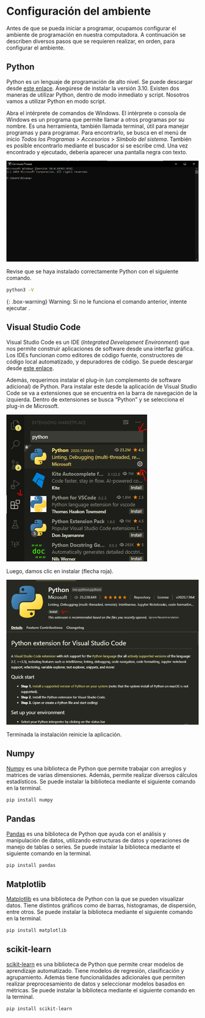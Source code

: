 # Configuración del ambiente

Antes de que se pueda iniciar a programar, ocupamos configurar el ambiente de programación en nuestra computadora. A continuación se describen diversos pasos que se requieren realizar, en orden, para configurar el ambiente.

## Python

Python es un lenguaje de programación de alto nivel. Se puede descargar desde [este enlace](https://www.python.org/). Asegúrese de instalar la versión 3.10. Existen dos maneras de utilizar Python, dentro de modo inmediato y script. Nosotros vamos a utilizar Python en modo script.

Abra el intérprete de comandos de Windows. El intérprete o consola de Windows es un programa que permite llamar a otros programas por su nombre. Es una herramienta, también llamada terminal, útil para manejar programas y para programar. Para encontrarlo, se busca en el menú de inicio *Todos los Programas* > *Accesorios* >
*Símbolo del sistema*. También es posible encontrarlo mediante el buscador si se escribe cmd. Una vez encontrado y ejecutado, debería aparecer una pantalla negra con texto.

![Mercado Python](imgs/WindowsTerminal.PNG)

Revise que se haya instalado correctamente Python con el siguiente comando.

```bash
python3 -V
```

{: .box-warning} Warning: Si no le funciona el comando anterior, intente ejecutar .

## Visual Studio Code

Visual Studio Code es un IDE (*Integrated Development Environment*) que nos permite construir aplicaciones de software desde una interfaz gráfica. Los IDEs funcionan como editores de código fuente, constructores de código local automatizado, y depuradores de código. Se puede descargar desde [este enlace](https://code.visualstudio.com/).

Además, requerimos instalar el plug-in (un complemento de software adicional) de Python. Para instalar este desde la aplicación de Visual Studio Code se va a extensiones que se encuentra en la barra de navegación de la izquierda. Dentro de extensiones se busca “Python” y se selecciona el plug-in de Microsoft.

![Mercado Python](imgs/MarketplacePython.PNG)

Luego, damos clic en instalar (flecha roja).

![Plugin Python](imgs/PythonPlugin.PNG)

Terminada la instalación reinicie la aplicación.

## Numpy

[Numpy](https://numpy.org/) es una biblioteca de Python que permite trabajar con arreglos y matrices de varias dimensiones. Además, permite realizar diversos cálculos estadísticos.
Se puede instalar la biblioteca mediante el siguiente comando en la terminal.

```bash
pip install numpy
```

## Pandas

[Pandas](https://pandas.pydata.org/) es una biblioteca de Python que ayuda con el análisis y manipulación de datos, utilizando estructuras de datos y operaciones de manejo de tablas o series.
Se puede instalar la biblioteca mediante el siguiente comando en la terminal.

```bash
pip install pandas
```

## Matplotlib

[Matplotlib](https://matplotlib.org/) es una biblioteca de Python con la que se pueden visualizar datos. Tiene distintos gráficos como de barras, histogramas, de dispersión, entre otros. Se puede instalar la biblioteca mediante el siguiente comando en la terminal.

```bash
pip install matplotlib
```

## scikit-learn

[scikit-learn](https://scikit-learn.org/stable/) es una biblioteca de Python que permite crear modelos de aprendizaje automatizado. Tiene modelos de regresión, clasificación y agrupamiento. Además tiene funcionalidades adicionales que permiten realizar preprocesamiento de datos y seleccionar modelos basados en métricas.
Se puede instalar la biblioteca mediante el siguiente comando en la terminal.

```bash
pip install scikit-learn
```
